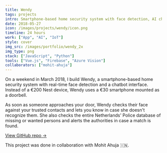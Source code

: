 ```yaml
---
title: Wendy
tags: projects
intro: Smartphone-based home security system with face detection, AI chatbot, and real-time notifications
date: 2018-05-27
icon: /images/projects/wendy/icon.png
timeline: 24 hours
work: ["App", "AI", "IoT"]
style: cover
img_src: /images/portfolio/wendy_2x
img_type: png
stack: ["JavaScript", "Python"]
tools: ["Vue.js", "Firebase", "Azure Vision"]
collaborators: ["mohit-ahuja"]
---
```


On a weekend in March 2018, I build Wendy, a smartphone-based home security system with real-time face detection and a chatbot interface. Instead of a €200 Nest device, Wendy uses a €30 smartphone mounted as a doorbell.

As soon as someone approaches your door, Wendy checks their face against your trusted contacts and lets you know in case she doesn't recognize them. She also checks the entire Netherlands' Police database of missing or wanted persons and alerts the authorities in case a match is found.

[View GitHub repo &rarr;](https://github.com/AnandChowdhary/wendy)

<div class="three-images">
  <div><img alt="" src="/images/projects/wendy/1.png"></div>
  <div><img alt="" src="/images/projects/wendy/2.png"></div>
  <div><img alt="" src="/images/projects/wendy/3.png"></div>
</div>
<div class="three-images">
  <div><img alt="" src="/images/projects/wendy/4.png"></div>
  <div><img alt="" src="/images/projects/wendy/5.png"></div>
  <div><img alt="" src="/images/projects/wendy/6.png"></div>
</div>
<div class="two-images shadow">
  <div><img alt="" src="/images/projects/wendy/slide-1.png"></div>
  <div><img alt="" src="/images/projects/wendy/slide-2.png"></div>
</div>
<div class="two-images shadow">
  <div><img alt="" src="/images/projects/wendy/slide-3.png"></div>
  <div><img alt="" src="/images/projects/wendy/slide-4.png"></div>
</div>

<footer>This project was done in collaboration with Mohit Ahuja 🇮🇳.</footer>
